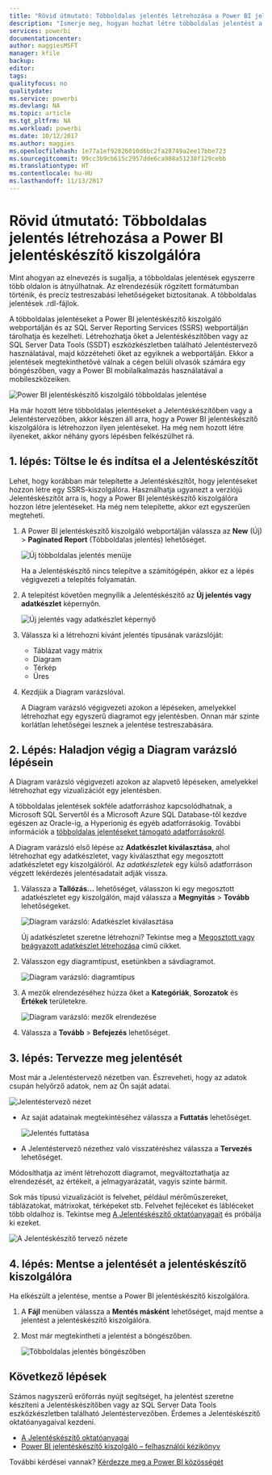 ```yaml
---
title: "Rövid útmutató: Többoldalas jelentés létrehozása a Power BI jelentéskészítő kiszolgálóra"
description: "Ismerje meg, hogyan hozhat létre többoldalas jelentést a Power BI jelentéskészítő kiszolgálóra néhány egyszerű lépésben."
services: powerbi
documentationcenter: 
author: maggiesMSFT
manager: kfile
backup: 
editor: 
tags: 
qualityfocus: no
qualitydate: 
ms.service: powerbi
ms.devlang: NA
ms.topic: article
ms.tgt_pltfrm: NA
ms.workload: powerbi
ms.date: 10/12/2017
ms.author: maggies
ms.openlocfilehash: 1e77a1ef92826010d6bc2fa28749a2ee17bbe723
ms.sourcegitcommit: 99cc3b9cb615c2957dde6ca908a51238f129cebb
ms.translationtype: HT
ms.contentlocale: hu-HU
ms.lasthandoff: 11/13/2017
---
```

# <a name="quickstart-create-a-paginated-report-for-power-bi-report-server"></a>Rövid útmutató: Többoldalas jelentés létrehozása a Power BI jelentéskészítő kiszolgálóra
Mint ahogyan az elnevezés is sugallja, a többoldalas jelentések egyszerre több oldalon is átnyúlhatnak. Az elrendezésük rögzített formátumban történik, és precíz testreszabási lehetőségeket biztosítanak. A többoldalas jelentések .rdl-fájlok.

A többoldalas jelentéseket a Power BI jelentéskészítő kiszolgáló webportálján és az SQL Server Reporting Services (SSRS) webportálján tárolhatja és kezelheti. Létrehozhatja őket a Jelentéskészítőben vagy az SQL Server Data Tools (SSDT) eszközkészletben található Jelentéstervező használatával, majd közzéteheti őket az egyiknek a webportálján. Ekkor a jelentések megtekinthetővé válnak a cégen belüli olvasók számára egy böngészőben, vagy a Power BI mobilalkalmazás használatával a mobileszközeiken.

![Power BI jelentéskészítő kiszolgáló többoldalas jelentése](media/quickstart-create-paginated-report/reportserver-paginated-report.png)

Ha már hozott létre többoldalas jelentéseket a Jelentéskészítőben vagy a Jelentéstervezőben, akkor készen áll arra, hogy a Power BI jelentéskészítő kiszolgálóra is létrehozzon ilyen jelentéseket. Ha még nem hozott létre ilyeneket, akkor néhány gyors lépésben felkészülhet rá.

## <a name="step-1-install-and-start-report-builder"></a>1. lépés: Töltse le és indítsa el a Jelentéskészítőt
Lehet, hogy korábban már telepítette a Jelentéskészítőt, hogy jelentéseket hozzon létre egy SSRS-kiszolgálóra. Használhatja ugyanezt a verziójú Jelentéskészítőt arra is, hogy a Power BI jelentéskészítő kiszolgálóra hozzon létre jelentéseket. Ha még nem telepítette, akkor ezt egyszerűen megteheti.

1. A Power BI jelentéskészítő kiszolgáló webportálján válassza az **New** (Új) > **Paginated Report** (Többoldalas jelentés) lehetőséget.
   
    ![Új többoldalas jelentés menüje](media/quickstart-create-paginated-report/reportserver-new-paginated-report-menu.png)
   
    Ha a Jelentéskészítő nincs telepítve a számítógépén, akkor ez a lépés végigvezeti a telepítés folyamatán.
2. A telepítést követően megnyílik a Jelentéskészítő az **Új jelentés vagy adatkészlet** képernyőn.
   
    ![Új jelentés vagy adatkészlet képernyő](media/quickstart-create-paginated-report/reportserver-paginated-new-report-screen.png)
3. Válassza ki a létrehozni kívánt jelentés típusának varázslóját:
   
   * Táblázat vagy mátrix
   * Diagram
   * Térkép
   * Üres
4. Kezdjük a Diagram varázslóval.
   
    A Diagram varázsló végigvezeti azokon a lépéseken, amelyekkel létrehozhat egy egyszerű diagramot egy jelentésben. Onnan már szinte korlátlan lehetőségei lesznek a jelentése testreszabására.

## <a name="step-2-go-through-the-chart-wizard"></a>2. Lépés: Haladjon végig a Diagram varázsló lépésein
A Diagram varázsló végigvezeti azokon az alapvető lépéseken, amelyekkel létrehozhat egy vizualizációt egy jelentésben.

A többoldalas jelentések sokféle adatforráshoz kapcsolódhatnak, a Microsoft SQL Servertől és a Microsoft Azure SQL Database-től kezdve egészen az Oracle-ig, a Hyperionig és egyéb adatforrásokig. További információk a [többoldalas jelentéseket támogató adatforrásokról](connect-data-sources.md).

A Diagram varázsló első lépése az **Adatkészlet kiválasztása**, ahol létrehozhat egy adatkészletet, vagy kiválaszthat egy megosztott adatkészletet egy kiszolgálóról. Az *adatkészletek* egy külső adatforráson végzett lekérdezés jelentésadatait adják vissza.

1. Válassza a **Tallózás...** lehetőséget, válasszon ki egy megosztott adatkészletet egy kiszolgálón, majd válassza a **Megnyitás** > **Tovább** lehetőségeket.
   
    ![Diagram varázsló: Adatkészlet kiválasztása](media/quickstart-create-paginated-report/reportserver-paginated-choose-dataset.png)
   
     Új adatkészletet szeretne létrehozni? Tekintse meg a [Megosztott vagy beágyazott adatkészlet létrehozása](https://docs.microsoft.com/sql/reporting-services/report-data/create-a-shared-dataset-or-embedded-dataset-report-builder-and-ssrs) című cikket.
2. Válasszon egy diagramtípust, esetünkben a sávdiagramot.
   
    ![Diagram varázsló: diagramtípus](media/quickstart-create-paginated-report/reportserver-paginated-choose-chart-type.png)
3. A mezők elrendezéséhez húzza őket a **Kategóriák**, **Sorozatok** és **Értékek** területekre.
   
    ![Diagram varázsló: mezők elrendezése](media/quickstart-create-paginated-report/reportserver-paginated-arrange-fields.png)
4. Válassza a **Tovább** > **Befejezés** lehetőséget.

## <a name="step-3-design-your-report"></a>3. lépés: Tervezze meg jelentését
Most már a Jelentéstervező nézetben van. Észreveheti, hogy az adatok csupán helyőrző adatok, nem az Ön saját adatai.

![Jelentéstervező nézet](media/quickstart-create-paginated-report/reportserver-paginated-preview-report.png)

* Az saját adatainak megtekintéséhez válassza a **Futtatás** lehetőséget.
  
     ![Jelentés futtatása](media/quickstart-create-paginated-report/reportserver-paginated-run-report.png)
* A Jelentéstervező nézethez való visszatéréshez válassza a **Tervezés** lehetőséget.

Módosíthatja az imént létrehozott diagramot, megváltoztathatja az elrendezését, az értékeit, a jelmagyarázatát, vagyis szinte bármit.

Sok más típusú vizualizációt is felvehet, például mérőműszereket, táblázatokat, mátrixokat, térképeket stb. Felvehet fejléceket és lábléceket több oldalhoz is. Tekintse meg [A Jelentéskészítő oktatóanyagait](https://docs.microsoft.com/sql/reporting-services/report-builder-tutorials) és próbálja ki ezeket.

![A Jelentéskészítő tervező nézete](media/quickstart-create-paginated-report/reportserver-paginated-finished-design-report.png)

## <a name="step-4-save-your-report-to-the-report-server"></a>4. lépés: Mentse a jelentését a jelentéskészítő kiszolgálóra
Ha elkészült a jelentése, mentse a Power BI jelentéskészítő kiszolgálóra.

1. A **Fájl** menüben válassza a **Mentés másként** lehetőséget, majd mentse a jelentést a jelentéskészítő kiszolgálóra. 
2. Most már megtekintheti a jelentést a böngészőben.
   
    ![Többoldalas jelentés böngészőben](media/quickstart-create-paginated-report/reportserver-paginated-report.png)

## <a name="next-steps"></a>Következő lépések
Számos nagyszerű erőforrás nyújt segítséget, ha jelentést szeretne készíteni a Jelentéskészítőben vagy az SQL Server Data Tools eszközkészletben található Jelentéstervezőben. Érdemes a Jelentéskészítő oktatóanyagaival kezdeni.

* [A Jelentéskészítő oktatóanyagai](https://docs.microsoft.com/sql/reporting-services/report-builder-tutorials)
* [Power BI jelentéskészítő kiszolgáló – felhasználói kézikönyv](user-handbook-overview.md)  

További kérdései vannak? [Kérdezze meg a Power BI közösségét](https://community.powerbi.com/)

